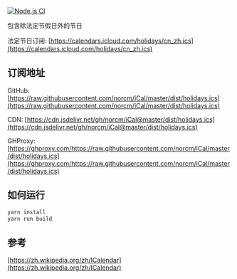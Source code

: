 [![Node.js CI](https://github.com/norcm/iCal/actions/workflows/node.js.yml/badge.svg?branch=main)](https://github.com/norcm/iCal/actions/workflows/node.js.yml)

包含除法定节假日外的节日

法定节日订阅: [https://calendars.icloud.com/holidays/cn_zh.ics](https://calendars.icloud.com/holidays/cn_zh.ics)

## 订阅地址

GitHub: [https://raw.githubusercontent.com/norcm/iCal/master/dist/holidays.ics](https://raw.githubusercontent.com/norcm/iCal/master/dist/holidays.ics)

CDN: [https://cdn.jsdelivr.net/gh/norcm/iCal@master/dist/holidays.ics](https://cdn.jsdelivr.net/gh/norcm/iCal@master/dist/holidays.ics)

GHProxy: [https://ghproxy.com/https://raw.githubusercontent.com/norcm/iCal/master/dist/holidays.ics](https://ghproxy.com/https://raw.githubusercontent.com/norcm/iCal/master/dist/holidays.ics)


## 如何运行

```js
yarn install
yarn run build
```

## 参考

[https://zh.wikipedia.org/zh/ICalendar](https://zh.wikipedia.org/zh/ICalendar)

